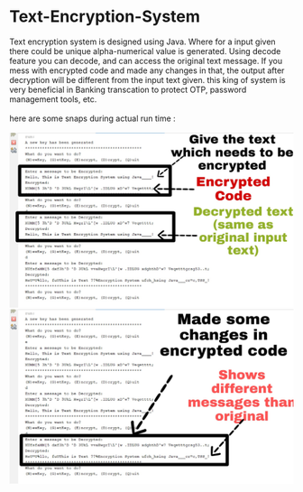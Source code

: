 # Text-Encryption-System
Text encryption system is designed using Java. Where for a input given there could be unique alpha-numerical value is generated. Using decode feature you can decode, and can access the original
text message. If you mess with encrypted code and made any changes in that, the output after decryption will be different from the input text given.
this king of system is very beneficial in Banking transcation to protect OTP, password management tools, etc.
<br/>
<br/>
here are some snaps during actual run time :
<br/>
<br/>
![alt text](https://github.com/aniketkumargaikwad/Text-Encryption-System/blob/main/snaps/Encryption%201.jpg)
<br/>
![alt text](https://github.com/aniketkumargaikwad/Text-Encryption-System/blob/main/snaps/Encryption%202.jpg)
